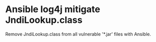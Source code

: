 # Ansible log4j mitigate JndiLookup.class

Remove JndiLookup.class from all vulnerable '*.jar' files with Ansible.
